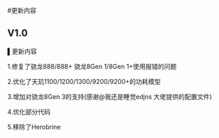 #更新内容
## V1.0
▌更新内容

1.修复了骁龙888/888+ 骁龙8Gen 1/8Gen 1+使用报错的问题

2.优化了天玑1100/1200/1300/9200/9200+的功耗模型

3.增加对骁龙8Gen 3的支持(感谢@我还是睡觉edjns 大佬提供的配置文件)

4.优化部分代码

5.移除了Herobrine
